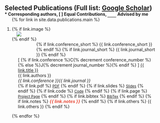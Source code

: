 <h2 id="publications" style="margin: 2px 0px -15px;">Selected Publications (Full list: <a href="https://scholar.google.com/citations?user=9WkYf5wAAAAJ&hl=en">Google Scholar</a>)</h2>
<p><h4 id="publications" style="margin: 2px 0px -15px;">* Corresponding authors, [ ] Equal Contributions, <input type='text' style='border:none;border-bottom:1px solid #000' size= "1"/> Advised by me</h4></p>

<div class="publications">
<ol class="bibliography">

<div style="display:none">
{% for link in site.data.publications.main %}
{% if link.conference %} {% increment conference_number %}{% else %} {% increment journal_number %}{% endif %}
{% endfor %}

{% increment conference_number %}
{% increment journal_number %}
</div>

{% for link in site.data.publications.main %}
<li>
<div class="pub-row">
  {% if link.image %} 
  <div class="col-sm-3 abbr" style="position: relative;padding-right: 15px;padding-left: 15px;">
    <img src="{{ link.image }}" class="teaser img-fluid z-depth-1" style="width=100;height=40%">
   </div>
  {% endif %}
  <div class="col-sm-3 abbr" style="position: relative;padding-left: 80px;">
    {% if link.conference_short %} 
    <abbr class="badge">{{ link.conference_short }}</abbr>
    {% endif %}
    {% if link.journal_short %} 
    <abbr class="badge">{{ link.journal_short }}</abbr>
    {% endif %}
  </div>
  
  <div class="col-sm-9" style="position: relative;padding-right: 15px;padding-left: 20px;">
      <div class="title"> [ {% if link.conference %}C{% decrement conference_number %}{% else %}J{% decrement journal_number %}{% endif %} ] <a href="{{ link.pdf }}">{{ link.title }}</a></div>
      <div class="author">{{ link.authors }}</div>
      <div class="periodical"><em>{{ link.conference }}</em><em>{{ link.journal }}</em>
      </div>
    <div class="links">
      {% if link.pdf %} 
      <a href="{{ link.pdf }}" class="btn btn-sm z-depth-0" role="button" target="_blank" style="font-size:12px;">PDF</a>
      {% endif %}
      {% if link.slides %} 
      <a href="{{ link.slides }}" class="btn btn-sm z-depth-0" role="button" target="_blank" style="font-size:12px;">Slides</a>
      {% endif %}
      {% if link.code %} 
      <a href="{{ link.code }}" class="btn btn-sm z-depth-0" role="button" target="_blank" style="font-size:12px;">Code</a>
      {% endif %}
      {% if link.page %} 
      <a href="{{ link.page }}" class="btn btn-sm z-depth-0" role="button" target="_blank" style="font-size:12px;">Project Page</a>
      {% endif %}
      {% if link.bibtex %} 
      <a href="{{ link.bibtex }}" class="btn btn-sm z-depth-0" role="button" target="_blank" style="font-size:12px;">BibTex</a>
      {% endif %}
      {% if link.notes %} 
      <strong> <i style="color:#e74d3c">{{ link.notes }}</i></strong>
      {% endif %}
      {% if link.others %} 
      {{ link.others }}
      {% endif %}
    </div>
  </div>
</div>
</li>

{% endfor %}

</ol>
</div>


